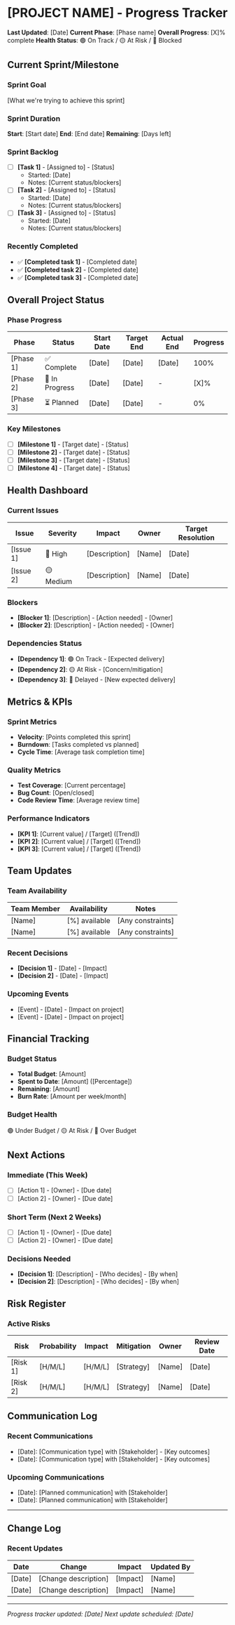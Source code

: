 # [PROJECT NAME] - Progress Tracker

**Last Updated**: [Date]
**Current Phase**: [Phase name]
**Overall Progress**: [X]% complete
**Health Status**: 🟢 On Track / 🟡 At Risk / 🔴 Blocked

## Current Sprint/Milestone

### Sprint Goal
[What we're trying to achieve this sprint]

### Sprint Duration
**Start**: [Start date]
**End**: [End date]
**Remaining**: [Days left]

### Sprint Backlog
- [ ] **[Task 1]** - [Assigned to] - [Status]
  - Started: [Date]
  - Notes: [Current status/blockers]
- [ ] **[Task 2]** - [Assigned to] - [Status]
  - Started: [Date]
  - Notes: [Current status/blockers]
- [ ] **[Task 3]** - [Assigned to] - [Status]
  - Started: [Date]
  - Notes: [Current status/blockers]

### Recently Completed
- ✅ **[Completed task 1]** - [Completed date]
- ✅ **[Completed task 2]** - [Completed date]
- ✅ **[Completed task 3]** - [Completed date]

## Overall Project Status

### Phase Progress
| Phase | Status | Start Date | Target End | Actual End | Progress |
|-------|--------|------------|------------|------------|----------|
| [Phase 1] | ✅ Complete | [Date] | [Date] | [Date] | 100% |
| [Phase 2] | 🔄 In Progress | [Date] | [Date] | - | [X]% |
| [Phase 3] | ⏳ Planned | [Date] | [Date] | - | 0% |

### Key Milestones
- [ ] **[Milestone 1]** - [Target date] - [Status]
- [ ] **[Milestone 2]** - [Target date] - [Status]
- [ ] **[Milestone 3]** - [Target date] - [Status]
- [ ] **[Milestone 4]** - [Target date] - [Status]

## Health Dashboard

### Current Issues
| Issue | Severity | Impact | Owner | Target Resolution |
|-------|----------|---------|-------|------------------|
| [Issue 1] | 🔴 High | [Description] | [Name] | [Date] |
| [Issue 2] | 🟡 Medium | [Description] | [Name] | [Date] |

### Blockers
- **[Blocker 1]**: [Description] - [Action needed] - [Owner]
- **[Blocker 2]**: [Description] - [Action needed] - [Owner]

### Dependencies Status
- **[Dependency 1]**: 🟢 On Track - [Expected delivery]
- **[Dependency 2]**: 🟡 At Risk - [Concern/mitigation]
- **[Dependency 3]**: 🔴 Delayed - [New expected delivery]

## Metrics & KPIs

### Sprint Metrics
- **Velocity**: [Points completed this sprint]
- **Burndown**: [Tasks completed vs planned]
- **Cycle Time**: [Average task completion time]

### Quality Metrics
- **Test Coverage**: [Current percentage]
- **Bug Count**: [Open/closed]
- **Code Review Time**: [Average review time]

### Performance Indicators
- **[KPI 1]**: [Current value] / [Target] ([Trend])
- **[KPI 2]**: [Current value] / [Target] ([Trend])
- **[KPI 3]**: [Current value] / [Target] ([Trend])

## Team Updates

### Team Availability
| Team Member | Availability | Notes |
|-------------|-------------|--------|
| [Name] | [%] available | [Any constraints] |
| [Name] | [%] available | [Any constraints] |

### Recent Decisions
- **[Decision 1]** - [Date] - [Impact]
- **[Decision 2]** - [Date] - [Impact]

### Upcoming Events
- [Event] - [Date] - [Impact on project]
- [Event] - [Date] - [Impact on project]

## Financial Tracking

### Budget Status
- **Total Budget**: [Amount]
- **Spent to Date**: [Amount] ([Percentage])
- **Remaining**: [Amount]
- **Burn Rate**: [Amount per week/month]

### Budget Health
🟢 Under Budget / 🟡 At Risk / 🔴 Over Budget

## Next Actions

### Immediate (This Week)
- [ ] [Action 1] - [Owner] - [Due date]
- [ ] [Action 2] - [Owner] - [Due date]

### Short Term (Next 2 Weeks)
- [ ] [Action 1] - [Owner] - [Due date]
- [ ] [Action 2] - [Owner] - [Due date]

### Decisions Needed
- **[Decision 1]**: [Description] - [Who decides] - [By when]
- **[Decision 2]**: [Description] - [Who decides] - [By when]

## Risk Register

### Active Risks
| Risk | Probability | Impact | Mitigation | Owner | Review Date |
|------|-------------|--------|------------|-------|-------------|
| [Risk 1] | [H/M/L] | [H/M/L] | [Strategy] | [Name] | [Date] |
| [Risk 2] | [H/M/L] | [H/M/L] | [Strategy] | [Name] | [Date] |

## Communication Log

### Recent Communications
- [Date]: [Communication type] with [Stakeholder] - [Key outcomes]
- [Date]: [Communication type] with [Stakeholder] - [Key outcomes]

### Upcoming Communications
- [Date]: [Planned communication] with [Stakeholder]
- [Date]: [Planned communication] with [Stakeholder]

---

## Change Log

### Recent Updates
| Date | Change | Impact | Updated By |
|------|---------|---------|------------|
| [Date] | [Change description] | [Impact] | [Name] |
| [Date] | [Change description] | [Impact] | [Name] |

---

*Progress tracker updated: [Date]*
*Next update scheduled: [Date]*
